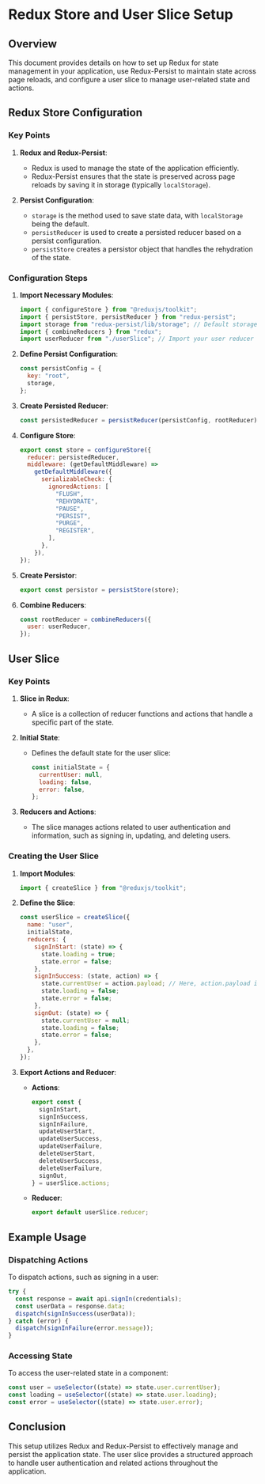 # Redux Store and User Slice Setup

## Overview

This document provides details on how to set up Redux for state management in your application, use Redux-Persist to maintain state across page reloads, and configure a user slice to manage user-related state and actions.

## Redux Store Configuration

### Key Points

1. **Redux and Redux-Persist**:

   - Redux is used to manage the state of the application efficiently.
   - Redux-Persist ensures that the state is preserved across page reloads by saving it in storage (typically `localStorage`).

2. **Persist Configuration**:
   - `storage` is the method used to save state data, with `localStorage` being the default.
   - `persistReducer` is used to create a persisted reducer based on a persist configuration.
   - `persistStore` creates a persistor object that handles the rehydration of the state.

### Configuration Steps

1. **Import Necessary Modules**:

   ```javascript
   import { configureStore } from "@reduxjs/toolkit";
   import { persistStore, persistReducer } from "redux-persist";
   import storage from "redux-persist/lib/storage"; // Default storage is localStorage
   import { combineReducers } from "redux";
   import userReducer from "./userSlice"; // Import your user reducer
   ```

2. **Define Persist Configuration**:

   ```javascript
   const persistConfig = {
     key: "root",
     storage,
   };
   ```

3. **Create Persisted Reducer**:

   ```javascript
   const persistedReducer = persistReducer(persistConfig, rootReducer);
   ```

4. **Configure Store**:

   ```javascript
   export const store = configureStore({
     reducer: persistedReducer,
     middleware: (getDefaultMiddleware) =>
       getDefaultMiddleware({
         serializableCheck: {
           ignoredActions: [
             "FLUSH",
             "REHYDRATE",
             "PAUSE",
             "PERSIST",
             "PURGE",
             "REGISTER",
           ],
         },
       }),
   });
   ```

5. **Create Persistor**:

   ```javascript
   export const persistor = persistStore(store);
   ```

6. **Combine Reducers**:
   ```javascript
   const rootReducer = combineReducers({
     user: userReducer,
   });
   ```

## User Slice

### Key Points

1. **Slice in Redux**:

   - A slice is a collection of reducer functions and actions that handle a specific part of the state.

2. **Initial State**:

   - Defines the default state for the user slice:
     ```javascript
     const initialState = {
       currentUser: null,
       loading: false,
       error: false,
     };
     ```

3. **Reducers and Actions**:
   - The slice manages actions related to user authentication and information, such as signing in, updating, and deleting users.

### Creating the User Slice

1. **Import Modules**:

   ```javascript
   import { createSlice } from "@reduxjs/toolkit";
   ```

2. **Define the Slice**:

   ```javascript
   const userSlice = createSlice({
     name: "user",
     initialState,
     reducers: {
       signInStart: (state) => {
         state.loading = true;
         state.error = false;
       },
       signInSuccess: (state, action) => {
         state.currentUser = action.payload; // Here, action.payload is userData
         state.loading = false;
         state.error = false;
       },
       signOut: (state) => {
         state.currentUser = null;
         state.loading = false;
         state.error = false;
       },
     },
   });
   ```

3. **Export Actions and Reducer**:

   - **Actions**:

     ```javascript
     export const {
       signInStart,
       signInSuccess,
       signInFailure,
       updateUserStart,
       updateUserSuccess,
       updateUserFailure,
       deleteUserStart,
       deleteUserSuccess,
       deleteUserFailure,
       signOut,
     } = userSlice.actions;
     ```

   - **Reducer**:
     ```javascript
     export default userSlice.reducer;
     ```

## Example Usage

### Dispatching Actions

To dispatch actions, such as signing in a user:

```javascript
try {
  const response = await api.signIn(credentials);
  const userData = response.data;
  dispatch(signInSuccess(userData));
} catch (error) {
  dispatch(signInFailure(error.message));
}
```

### Accessing State

To access the user-related state in a component:

```javascript
const user = useSelector((state) => state.user.currentUser);
const loading = useSelector((state) => state.user.loading);
const error = useSelector((state) => state.user.error);
```

## Conclusion

This setup utilizes Redux and Redux-Persist to effectively manage and persist the application state. The user slice provides a structured approach to handle user authentication and related actions throughout the application.
